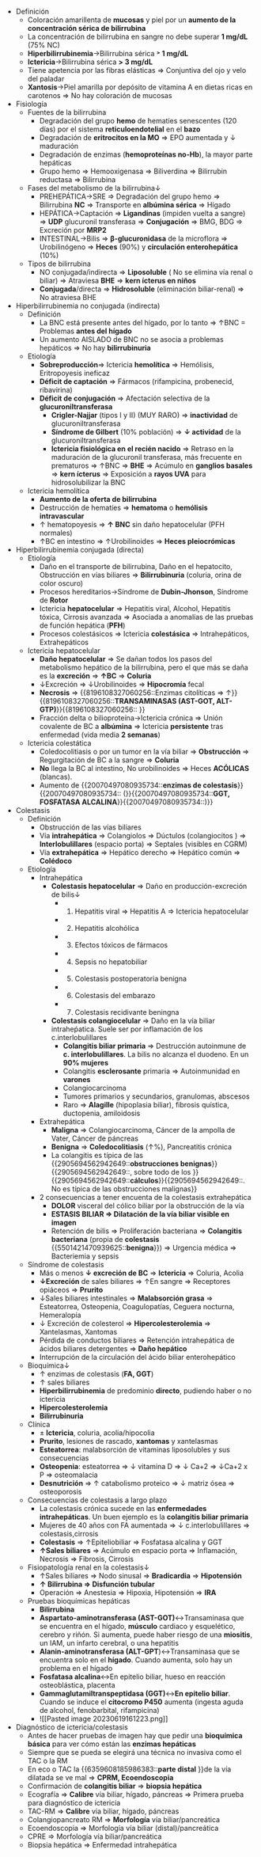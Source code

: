 - Definición
    - Coloración amarillenta de **mucosas** y piel por un **aumento de la concentración sérica de bilirrubina**
    - La concentración de bilirrubina en sangre no debe superar **1 mg/dL** (75% NC)
    - **Hiperbilirrubinemia**→Bilirrubina sérica **˃ 1 mg/dL**
    - **Ictericia**→Bilirrubina sérica **> 3 mg/dL**
    - Tiene apetencia por las fibras elásticas ⇒ Conjuntiva del ojo y velo del paladar
    - **Xantosis**→Piel amarilla por depósito de vitamina A en dietas ricas en carotenos ⇒ No hay coloración de mucosas
- Fisiología
    - Fuentes de la bilirrubina
        - Degradación del grupo **hemo** de hematíes senescentes (120 días) por el sistema **reticuloendotelial** en el **bazo**
        - Degradación de **eritrocitos en la MO** ⇒ EPO aumentada y ↓ maduración
        - Degradación de enzimas (**hemoproteínas no-Hb**), la mayor parte hepáticas
        - Grupo hemo ⇒ Hemooxigenasa ⇒ Biliverdina ⇒ Bilirrubin reductasa ⇒ Bilirrubina
    - Fases del metabolismo de la bilirrubina↓
        - PREHEPÁTICA→SRE ⇒ Degradación del grupo hemo ⇒ Bilirrubina **NC** ⇒ Transporte en **albúmina sérica** ⇒ Hígado
        - HEPÁTICA→Captación ⇒ **Ligandinas** (impiden vuelta a sangre) ⇒ **UDP** glucuronil transferasa ⇒ **Conjugación** ⇒ BMG, BDG ⇒ Excreción por **MRP2**
        - INTESTINAL→Bilis ⇒ **β-glucuronidasa** de la microflora ⇒ Urobilinógeno ⇒ **Heces** (90%) y **circulación enterohepática** (10%)
    - Tipos de bilirrubina
        - NO conjugada/indirecta ⇒ **Liposoluble** ( No se elimina vía renal o biliar) ⇒ Atraviesa **BHE** ⇒ **kern ícterus en niños**
        - **Conjugada**/directa ⇒ **Hidrosoluble** (eliminación biliar-renal) ⇒ No atraviesa BHE
- Hiperbilirrubinemia no conjugada (indirecta)
    - Definición
        - La BNC está presente antes del hígado, por lo tanto ⇒ ↑BNC = Problemas **antes del hígado**
        - Un aumento AISLADO de BNC no se asocia a problemas hepáticos ⇒ No hay **bilirrubinuria**
    - Etiología
        - **Sobreproducción**⇒ Ictericia **hemolítica** ⇒ Hemólisis, Eritropoyesis ineficaz
        - **Déficit de captación** ⇒ Fármacos (rifampicina, probenecid, ribavirina)
        - **Déficit de conjugación** ⇒ Afectación selectiva de la **glucuroniltransferasa**
            - **Crigler-Najjar** (tipos I y II) (MUY RARO) ⇒ **inactividad** de glucuroniltransferasa
            - **Síndrome de Gilbert** (10% población) ⇒ **↓ actividad** de la glucuroniltransferasa
            - **Ictericia fisiológica en el recién nacido** ⇒ Retraso en la maduración de la glucuronil transferasa, más frecuente en prematuros ⇒ ↑BNC ⇒ **BHE** ⇒ Acúmulo en **ganglios basales** ⇒ **kern ícterus** ⇒ Exposición a **rayos UVA** para hidrosolubilizar la BNC
    - Ictericia hemolítica
        - **Aumento de la oferta de bilirrubina**
        - Destrucción de hematíes ⇒ **hematoma** o **hemólisis intravascular**
        - ↑ hematopoyesis ⇒ **↑ BNC** sin daño hepatocelular (PFH normales)
        - ↑BC en intestino ⇒ ↑Urobilinoides ⇒ **Heces pleiocrómicas**
- Hiperbilirrubinemia conjugada (directa)
    - Etiología
        - Daño en el transporte de bilirrubina, Daño en el hepatocito, Obstrucción en vías biliares ⇒ **Bilirrubinuria** (coluria, orina de color oscuro)
        - Procesos hereditarios→Síndrome de **Dubin-Jhonson**, Síndrome de **Rotor**
        - Ictericia **hepatocelular** ⇒ Hepatitis viral, Alcohol, Hepatitis tóxica, Cirrosis avanzada ⇒ Asociada a anomalías de las pruebas de función hepática (**PFH**)
        - Procesos colestásicos ⇒ Ictericia **colestásica** ⇒ Intrahepáticos, Extrahepáticos
    - Ictericia hepatocelular
        - **Daño hepatocelular** ⇒ Se dañan todos los pasos del metabolismo hepático de la bilirrubina, pero el que más se daña es la **excreción** ⇒ **↑BC** ⇒ **Coluria**
        - ↓Excreción ⇒ ↓Urobilinoides ⇒ **Hipocromía** fecal
        - **Necrosis** ⇒ {{8196108327060256::Enzimas citolíticas ⇒ ↑}}{{8196108327060256::**TRANSAMINASAS (AST-GOT, ALT-GTP)**}}{{8196108327060256:: }}
        - Fracción delta o bilioproteína→Ictericia crónica ⇒ Unión covalente de BC a **albúmina** ⇒ Ictericia **persistente** tras enfermedad (vida media **2 semanas**)
    - Ictericia colestática
        - Coledocolitiasis o por un tumor en la vía biliar ⇒ **Obstrucción** ⇒ Regurgitación de BC a la sangre ⇒ **Coluria**
        - **No** llega la BC al intestino, No urobilinoides ⇒ Heces **ACÓLICAS** (blancas).
        - Aumento de {{20070497080935734::**enzimas de colestasis**}}{{20070497080935734:: (}}{{20070497080935734::**GGT, FOSFATASA ALCALINA**}}{{20070497080935734::)}}
- Colestasis
    - Definición
        - Obstrucción de las vías biliares
        - Vía **intrahepática** ⇒ Colangiolos ⇒ Dúctulos (colangiocitos ) ⇒ **Interlobulillares** (espacio porta) ⇒ Septales (visibles en CGRM)
        - Vía **extrahepática** ⇒ Hepático derecho ⇒ Hepático común ⇒ **Colédoco**
    - Etiología
        - Intrahepática
            - **Colestasis hepatocelular** ⇒ Daño en producción-excreción de bilis↓
                - 1. Hepatitis viral ⇒ Hepatitis A ⇒ Ictericia hepatocelular
                - 2. Hepatitis alcohólica
                - 3. Efectos tóxicos de fármacos
                - 4. Sepsis no hepatobiliar
                - 5. Colestasis postoperatoria benigna
                - 6. Colestasis del embarazo
                - 7. Colestasis recidivante beningna
            - **Colestasis colangiocelular** ⇒ Daño en la vía biliar intraheṕatica. Suele ser por inflamación de los c.interlobulillares
                - **Colangitis biliar primaria** ⇒ Destrucción autoinmune de **c. interlobulillares**. La bilis no alcanza el duodeno. En un **90% mujeres**
                - Colangitis **esclerosante** primaria ⇒ Autoinmunidad en **varones**
                - Colangiocarcinoma
                - Tumores primarios y secundarios, granulomas, abscesos
                - Raro ⇒ **Alagille** (hipoplasia biliar), fibrosis quística, ductopenia, amiloidosis
        - Extrahepática
            - **Maligna** ⇒ Colangiocarcinoma, Cáncer de la ampolla de Vater, Cáncer de páncreas
            - **Benigna** ⇒ **Coledocolitiasis** (↑%), Pancreatitis crónica
            - La colangitis es típica de las {{2905694562942649::**obstrucciones benignas**}}{{2905694562942649::, sobre todo de los }}{{2905694562942649::**cálculos**}}{{2905694562942649::. No es típica de las obstrucciones malignas}}
        - 2 consecuencias a tener encuenta de la colestasis extrahepática
            - **DOLOR** visceral del cólico biliar por la obstrucción de la vía
            - **ESTASIS BILIAR ⇒ Dilatación de la vía biliar visible en imagen**
            - Retención de bilis ⇒ Proliferación bacteriana ⇒ **Colangitis bacteriana** (propia de **colestasis** {{5501421470939625::**benigna**}}) ⇒ Urgencia médica ⇒ Bacteriemia y sepsis
    - Síndrome de colestasis
        - Más o menos **↓ excreción de BC** ⇒ **Ictericia** ⇒ Coluria, Acolia
        - **↓Excreción** de sales biliares ⇒ ↑En sangre ⇒ Receptores opiáceos ⇒ **Prurito**
        - ↓Sales biliares intestinales ⇒ **Malabsorción grasa** ⇒ Esteatorrea, Osteopenia, Coagulopatías, Ceguera nocturna, Hemeralopía
        - ↓ Excreción de colesterol ⇒ **Hipercolesterolemia** ⇒ Xantelasmas, Xantomas
        - Pérdida de conductos biliares ⇒ Retención intrahepática de ácidos biliares detergentes ⇒ **Daño hepático**
        - Interrupción de la circulación del ácido biliar enterohepático
    - Bioquímica↓
        - ↑ enzimas de colestasis (**FA, GGT**)
        - ↑ sales biliares
        - **Hiperbilirrubinemia** de predominio **directo**, pudiendo haber o no ictericia
        - **Hipercolesterolemia**
        - **Bilirrubinuria**
    - Clínica
        - ± **Ictericia**, coluria, acolia/hipocolia
        - **Prurito**, lesiones de rascado, **xantomas** y xantelasmas
        - **Esteatorrea**: malabsorción de vitaminas liposolubles y sus consecuencias
        - **Osteopenia**: esteatorrea ⇒ ↓ vitamina D ⇒ ↓ Ca+2 ⇒ ↓Ca+2 x P ⇒ osteomalacia
        - **Desnutrición** ⇒ ↑ catabolismo proteico ⇒ ↓ matriz ósea ⇒ osteoporosis
    - Consecuencias de colestasis a largo plazo
        - La colestasis crónica sucede en las **enfermedades intrahepáticas**. Un buen ejemplo es la **colangitis biliar primaria**
        - Mujeres de 40 años con FA aumentada ⇒ ↓ c.interlobulillares ⇒ colestasis,cirrosis
        - **Colestasis** ⇒ ↑Epiteliobiliar ⇒ Fosfatasa alcalina y GGT
        - **↑Sales biliares** ⇒ Acúmulo en espacio porta ⇒ Inflamación, Necrosis ⇒ Fibrosis, Cirrosis
    - Fisiopatología renal en la colestasis↓
        - ↑Sales biliares ⇒ Nodo sinusal ⇒ **Bradicardia** ⇒ **Hipotensión**
        - **↑ Bilirrubina ⇒ Disfunción tubular**
        - Operación ⇒ Anestesia ⇒ Hipoxia, Hipotensión ⇒ **IRA**
    - Pruebas bioquímicas hepáticas
        - **Bilirrubina**
        - **Aspartato-aminotransferasa (AST-GOT)**↔Transaminasa que se encuentra en el hígado, **músculo** cardiaco y esquelético, cerebro y riñón. Si aumenta, puede haber riesgo de una **miositis**, un IAM, un infarto cerebral, o una hepatitis
        - **Alanin-aminotransferasa (ALT-GPT**)↔Transaminasa que se encuentra solo en el **hígado**. Cuando aumenta, solo hay un problema en el hígado
        - **Fosfatasa alcalina**↔En epitelio biliar, hueso en reacción osteoblástica, placenta
        - **Gammaglutamiltranspeptidasa (GGT)**↔**En epitelio biliar**. Cuando se induce el **citocromo P450** aumenta (ingesta aguda de alcohol, fenobarbital, rifampicina)
        - ![[Pasted image 20230619161223.png]]
- Diagnóstico de ictericia/colestasis
    - Antes de hacer pruebas de imagen hay que pedir una **bioquímica básica** para ver cómo están las **enzimas hepáticas**
    - Siempre que se pueda se elegirá una técnica no invasiva como el TAC o la RM
    - En eco o TAC la {{6359608185986383::**parte distal** }}de la vía dilatada se ve mal ⇒ **CPRM, Ecoendoscopia**
    - Confirmación de **colangitis biliar** ⇒ **biopsia hepática**
    - Ecografía ⇒ **Calibre** vía biliar, hígado, páncreas ⇒ Primera prueba para diagnóstico de ictericia
    - TAC-RM ⇒ **Calibre** vía biliar, hígado, páncreas
    - Colangiopancreato RM ⇒ **Morfología** vía biliar/pancreática
    - Ecoendoscopia ⇒ Morfología vía biliar (distal)/pancreática
    - CPRE ⇒ Morfología vía biliar/pancreática
    - Biopsia hepática ⇒ Enfermedad intrahepática